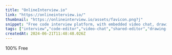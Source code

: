 ```yaml
---
title: "OnlineInterview.io"
link: "https://onlineinterview.io/"
thumbnail: "https://onlineinterview.io/assets/favicon.png?j"
snippet: "Free code interview platform, with embedded video chat, drawing board, and online code editor where you can run your code on the browser. Create an interview room with just one click."
tags: ["interview","code-editor","video-chat","shared-editor","drawing-board","replit","code-challenge"]
createdAt: 2024-06-21T11:48:48.026Z
---
```

100% Free
